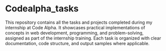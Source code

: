 # Codealpha_tasks
This repository contains all the tasks and projects completed during my internship at Code Alpha. It showcases practical implementations of concepts in web development, programming, and problem-solving, assigned as part of the internship training. Each task is organized with clear documentation, code structure, and output samples where applicable.
